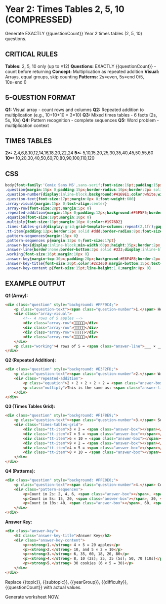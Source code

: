 # Year 2: Times Tables 2, 5, 10 (COMPRESSED)

Generate EXACTLY {{questionCount}} Year 2 times tables (2, 5, 10) questions.

## CRITICAL RULES

**Tables:** 2, 5, 10 only (up to ×12)
**Questions:** EXACTLY {{questionCount}} - count before returning
**Concept:** Multiplication as repeated addition
**Visual:** Arrays, equal groups, skip counting
**Patterns:** 2s=even, 5s=end 0/5, 10s=end 0

## 5-QUESTION FORMAT

**Q1:** Visual array - count rows and columns
**Q2:** Repeated addition to multiplication (e.g., 10+10+10 = 3×10)
**Q3:** Mixed times tables - 6 facts (2s, 5s, 10s)
**Q4:** Pattern recognition - complete sequences
**Q5:** Word problem - multiplication context

## TIMES TABLES

**2×:** 2,4,6,8,10,12,14,16,18,20,22,24
**5×:** 5,10,15,20,25,30,35,40,45,50,55,60
**10×:** 10,20,30,40,50,60,70,80,90,100,110,120

## CSS

```css
body{font-family:'Comic Sans MS',sans-serif;font-size:16pt;padding:15px;line-height:1.6}
.question{margin:15px 0;padding:15px;border-radius:10px;border:2px solid #ddd}
.question-number{display:inline-block;background:#4169E1;color:white;width:32px;height:32px;line-height:32px;text-align:center;border-radius:50%;margin-right:10px;font-weight:bold}
.question-text{font-size:17pt;margin:8px 0;font-weight:600}
.array-visual{margin:15px 0;text-align:center}
.array-row{font-size:28pt;margin:5px 0}
.repeated-addition{margin:15px 0;padding:12px;background:#F5F5F5;border-radius:8px}
.equation{font-size:18pt;margin:10px 0}
.multiply{font-size:18pt;margin:10px 0;color:#1976D2}
.times-tables-grid{display:grid;grid-template-columns:repeat(2,1fr);gap:15px;margin:15px 0}
.tt-item{padding:12px;border:2px solid #ddd;border-radius:8px;font-size:18pt;background:#FFF}
.pattern-sequences{margin:15px 0}
.pattern-sequences p{margin:12px 0;font-size:17pt}
.answer-box{display:inline-block;min-width:60px;height:35px;border:2px solid #333;border-radius:5px;background:#FFF;vertical-align:middle;margin:0 5px}
.answer-line{border:none;border-bottom:3px solid #333;display:inline-block;min-width:100px;margin:0 5px;background:transparent}
.working{font-size:16pt;margin:10px 0}
.answer-key{margin-top:30px;padding:20px;background:#E8F4F8;border:2px solid #4169E1;border-radius:10px;page-break-before:always}
.answer-key-title{font-size:20pt;color:#2c3e50;margin-bottom:15px;text-align:center}
.answer-key-content p{font-size:15pt;line-height:1.8;margin:8px 0}
```

## EXAMPLE OUTPUT

**Q1 (Array):**
```html
<div class="question" style="background: #FFF9C4;">
    <p class="question-text"><span class="question-number">1.</span> How many apples in total?</p>
    <div class="array-visual">
        <!-- 4 rows of 5 apples -->
        <div class="array-row">🍎🍎🍎🍎🍎</div>
        <div class="array-row">🍎🍎🍎🍎🍎</div>
        <div class="array-row">🍎🍎🍎🍎🍎</div>
        <div class="array-row">🍎🍎🍎🍎🍎</div>
    </div>
    <p class="working">4 rows of 5 = <span class="answer-line">___ × ___ = ___</span></p>
</div>
```

**Q2 (Repeated Addition):**
```html
<div class="question" style="background: #E3F2FD;">
    <p class="question-text"><span class="question-number">2.</span> Write as multiplication.</p>
    <div class="repeated-addition">
        <p class="equation">2 + 2 + 2 + 2 + 2 = <span class="answer-box"></span></p>
        <p class="multiply">This is the same as: <span class="answer-line">___ × ___ = ___</span></p>
    </div>
</div>
```

**Q3 (Times Tables Grid):**
```html
<div class="question" style="background: #F1F8E9;">
    <p class="question-text"><span class="question-number">3.</span> Solve these multiplications.</p>
    <div class="times-tables-grid">
        <div class="tt-item">3 × 2 = <span class="answer-box"></span></div>
        <div class="tt-item">7 × 5 = <span class="answer-box"></span></div>
        <div class="tt-item">6 × 10 = <span class="answer-box"></span></div>
        <div class="tt-item">9 × 2 = <span class="answer-box"></span></div>
        <div class="tt-item">4 × 5 = <span class="answer-box"></span></div>
        <div class="tt-item">8 × 10 = <span class="answer-box"></span></div>
    </div>
</div>
```

**Q4 (Patterns):**
```html
<div class="question" style="background: #FFE0E0;">
    <p class="question-text"><span class="question-number">4.</span> Complete the patterns.</p>
    <div class="pattern-sequences">
        <p>Count in 2s: 2, 4, 6, <span class="answer-box"></span>, <span class="answer-box"></span>, 12</p>
        <p>Count in 5s: 15, 20, <span class="answer-box"></span>, 30, <span class="answer-box"></span></p>
        <p>Count in 10s: 40, <span class="answer-box"></span>, 60, <span class="answer-box"></span>, 80</p>
    </div>
</div>
```

**Answer Key:**
```html
<div class="answer-key">
    <h2 class="answer-key-title">Answer Key</h2>
    <div class="answer-key-content">
        <p><strong>1.</strong> 4 × 5 = 20 apples</p>
        <p><strong>2.</strong> 10, and 5 × 2 = 10</p>
        <p><strong>3.</strong> 6, 35, 60, 18, 20, 80</p>
        <p><strong>4.</strong> 8, 10 (2s); 25, 35 (5s); 50, 70 (10s)</p>
        <p><strong>5.</strong> 30 cookies (6 × 5 = 30)</p>
    </div>
</div>
```

Replace {{topic}}, {{subtopic}}, {{yearGroup}}, {{difficulty}}, {{questionCount}} with actual values.

Generate worksheet NOW.
